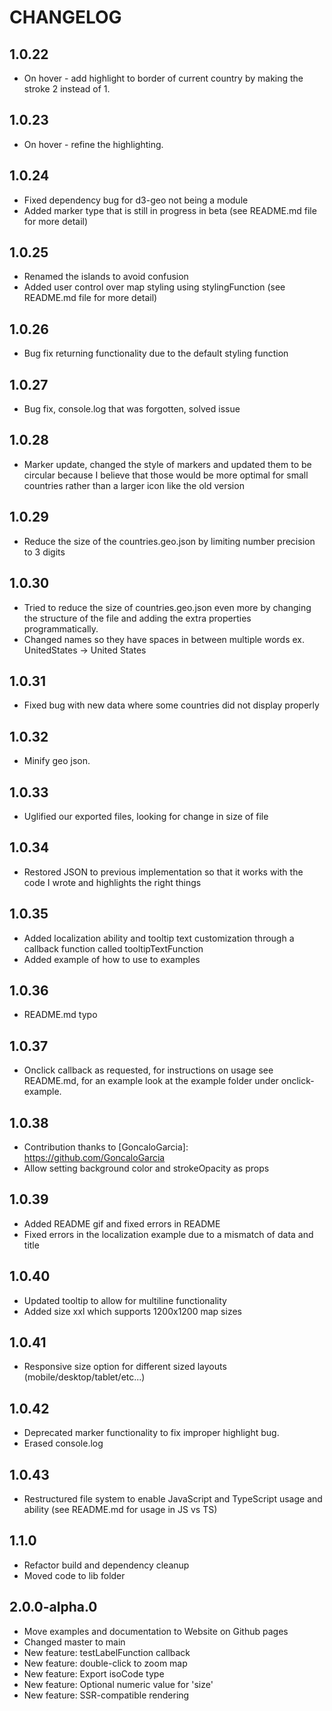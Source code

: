 # CHANGELOG

## 1.0.22

- On hover - add highlight to border of current country by making the stroke 2 instead of 1.

## 1.0.23

- On hover - refine the highlighting.

## 1.0.24

- Fixed dependency bug for d3-geo not being a module
- Added marker type that is still in progress in beta (see README.md file for more detail)

## 1.0.25

- Renamed the islands to avoid confusion
- Added user control over map styling using stylingFunction (see README.md file for more detail)

## 1.0.26

- Bug fix returning functionality due to the default styling function

## 1.0.27

- Bug fix, console.log that was forgotten, solved issue

## 1.0.28

- Marker update, changed the style of markers and updated them to be circular because I believe that those would be more optimal for small countries rather than a larger icon like the old version

## 1.0.29

- Reduce the size of the countries.geo.json by limiting number precision to 3 digits

## 1.0.30

- Tried to reduce the size of countries.geo.json even more by changing the structure of the file and adding the extra properties programmatically.
- Changed names so they have spaces in between multiple words ex. UnitedStates -> United States

## 1.0.31

- Fixed bug with new data where some countries did not display properly

## 1.0.32

- Minify geo json.

## 1.0.33

- Uglified our exported files, looking for change in size of file

## 1.0.34

- Restored JSON to previous implementation so that it works with the code I wrote and highlights the right things

## 1.0.35

- Added localization ability and tooltip text customization through a callback function called tooltipTextFunction
- Added example of how to use to examples

## 1.0.36

- README.md typo

## 1.0.37

- Onclick callback as requested, for instructions on usage see README.md, for an example look at the example folder under onclick-example.

## 1.0.38

- Contribution thanks to [GoncaloGarcia]: https://github.com/GoncaloGarcia
- Allow setting background color and strokeOpacity as props

## 1.0.39

- Added README gif and fixed errors in README
- Fixed errors in the localization example due to a mismatch of data and title

## 1.0.40

- Updated tooltip to allow for multiline functionality
- Added size xxl which supports 1200x1200 map sizes

## 1.0.41

- Responsive size option for different sized layouts (mobile/desktop/tablet/etc...)

## 1.0.42

- Deprecated marker functionality to fix improper highlight bug.
- Erased console.log

## 1.0.43

- Restructured file system to enable JavaScript and TypeScript usage and ability (see README.md for usage in JS vs TS)

## 1.1.0

- Refactor build and dependency cleanup
- Moved code to lib folder

## 2.0.0-alpha.0

- Move examples and documentation to Website on Github pages
- Changed master to main
- New feature: testLabelFunction callback
- New feature: double-click to zoom map
- New feature: Export isoCode type
- New feature: Optional numeric value for 'size'
- New feature: SSR-compatible rendering
